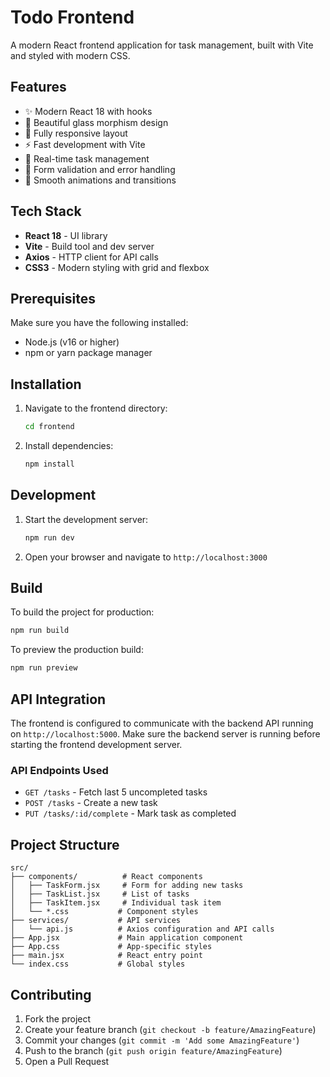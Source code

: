# Todo Frontend

A modern React frontend application for task management, built with Vite and styled with modern CSS.

## Features

- ✨ Modern React 18 with hooks
- 🎨 Beautiful glass morphism design
- 📱 Fully responsive layout
- ⚡ Fast development with Vite
- 🔄 Real-time task management
- 🎯 Form validation and error handling
- 🌟 Smooth animations and transitions

## Tech Stack

- **React 18** - UI library
- **Vite** - Build tool and dev server
- **Axios** - HTTP client for API calls
- **CSS3** - Modern styling with grid and flexbox

## Prerequisites

Make sure you have the following installed:
- Node.js (v16 or higher)
- npm or yarn package manager

## Installation

1. Navigate to the frontend directory:
   ```bash
   cd frontend
   ```

2. Install dependencies:
   ```bash
   npm install
   ```

## Development

1. Start the development server:
   ```bash
   npm run dev
   ```

2. Open your browser and navigate to `http://localhost:3000`

## Build

To build the project for production:

```bash
npm run build
```

To preview the production build:

```bash
npm run preview
```

## API Integration

The frontend is configured to communicate with the backend API running on `http://localhost:5000`. Make sure the backend server is running before starting the frontend development server.

### API Endpoints Used

- `GET /tasks` - Fetch last 5 uncompleted tasks
- `POST /tasks` - Create a new task
- `PUT /tasks/:id/complete` - Mark task as completed

## Project Structure

```
src/
├── components/          # React components
│   ├── TaskForm.jsx     # Form for adding new tasks
│   ├── TaskList.jsx     # List of tasks
│   ├── TaskItem.jsx     # Individual task item
│   └── *.css           # Component styles
├── services/           # API services
│   └── api.js          # Axios configuration and API calls
├── App.jsx             # Main application component
├── App.css             # App-specific styles
├── main.jsx            # React entry point
└── index.css           # Global styles
```

## Contributing

1. Fork the project
2. Create your feature branch (`git checkout -b feature/AmazingFeature`)
3. Commit your changes (`git commit -m 'Add some AmazingFeature'`)
4. Push to the branch (`git push origin feature/AmazingFeature`)
5. Open a Pull Request
